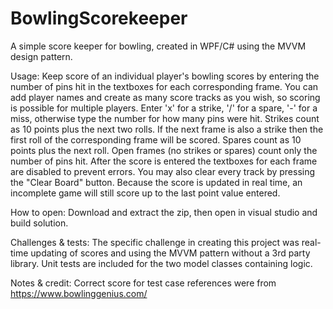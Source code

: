 # BowlingScorekeeper
A simple score keeper for bowling, created in WPF/C# using the MVVM design pattern.

Usage:
Keep score of an individual player's bowling scores by entering the number of pins hit in the textboxes for each corresponding frame.
You can add player names and create as many score tracks as you wish, so scoring is possible for multiple players.
Enter 'x' for a strike, '/' for a spare, '-' for a miss, otherwise type the number for how many pins were hit.
Strikes count as 10 points plus the next two rolls. If the next frame is also a strike then the first roll of the corresponding frame will be scored.
Spares count as 10 points plus the next roll.
Open frames (no strikes or spares) count only the number of pins hit.
After the score is entered the textboxes for each frame are disabled to prevent errors.
You may also clear every track by pressing the "Clear Board" button.
Because the score is updated in real time, an incomplete game will still score up to the last point value entered.

How to open:
Download and extract the zip, then open in visual studio and build solution.

Challenges & tests:
The specific challenge in creating this project was real-time updating of scores and using the MVVM pattern without a 3rd party library.
Unit tests are included for the two model classes containing logic.

Notes & credit:
Correct score for test case references were from https://www.bowlinggenius.com/
